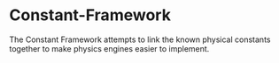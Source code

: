 # Constant-Framework
The Constant Framework attempts to link the known physical constants together to make physics engines easier to implement.
